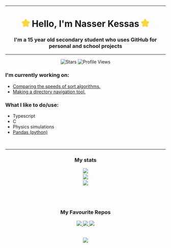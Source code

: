 <div align="center">

---

<h1>
<img src="./star.svg" width="25" height="25" alt="star-blink">
Hello, I'm Nasser Kessas
<img src="./star.svg" width="25" height="25" alt="star-blink">
</h1>

### I'm a 15 year old secondary student who uses GitHub for personal and school projects
    

---

![Stars](https://img.shields.io/github/stars/nasserkessas)
![Profile Views](https://gpvc.arturio.dev/nasserkessas)

<!--
<img src="./star.svg" width="40" height="40" alt="star-blink">
<img src="./star.svg" width="40" height="40" alt="star-blink">
<img src="./star.svg" width="40" height="40" alt="star-blink">
-->

</div>

### I'm currently working on:

  + [Comparing the speeds of sort algorithms.](https://github.com/nasserkessas/sort-algorithm-comparison)
  + [Making a directory navigation tool.](https://github.com/nasserkessas/directory-navigation-tool)

### What I like to do/use:

  + Typescript <br>
  + C <br>
  + Physics simulations <br>
  + [Pandas (python)](https://pandas.pydata.org/) <br>

<br>

<div align="center">

---

  

### My stats

<picture>
<source 
  srcset="https://github-readme-stats.vercel.app/api?username=nasserkessas&show_icons=true&theme=dark"
  media="(prefers-color-scheme: dark)"
/>
<source
  srcset="https://github-readme-stats.vercel.app/api?username=nasserkessas&show_icons=true&theme=default"
  media="(prefers-color-scheme: light), (prefers-color-scheme: no-preference)"
/>
<img src="https://github-readme-stats.vercel.app/api?username=nasserkessas&show_icons=true&theme=light" />
</picture>

<br>

<picture>
<source 
  srcset="http://github-readme-streak-stats.herokuapp.com?user=nasserkessas&theme=dark&background=#151515"
  media="(prefers-color-scheme: dark)"
/>
<source
  srcset="http://github-readme-streak-stats.herokuapp.com?user=nasserkessas&theme=light"
  media="(prefers-color-scheme: light), (prefers-color-scheme: no-preference)"
/>
<img src="http://github-readme-streak-stats.herokuapp.com?user=nasserkessas&theme=light" />
</picture>

    

<br>

    

<picture>
<source 
  srcset="https://github-readme-stats.vercel.app/api/top-langs?username=nasserkessas&show_icons=true&theme=dark&langs_count=8"
  media="(prefers-color-scheme: dark)"
/>
<source
  srcset="https://github-readme-stats.vercel.app/api/top-langs?username=nasserkessas&show_icons=true&theme=default&langs_count=8"
  media="(prefers-color-scheme: light), (prefers-color-scheme: no-preference)"
/>
<img src="https://github-readme-stats.vercel.app/api/top-langs?username=nasserkessas&show_icons=true&theme=default&langs_count=8" />
</picture>

<br><br>

### My Favourite Repos

  
<div>

<a href="https://github.com/nasserkessas/c-trig-grapher">
<picture>
<source 
  srcset="https://github-readme-stats.vercel.app/api/pin/?username=nasserkessas&repo=c-trig-grapher&theme=dark"
  media="(prefers-color-scheme: dark)"
/>
<source
  srcset="https://github-readme-stats.vercel.app/api/pin/?username=nasserkessas&repo=c-trig-grapher&theme=default"
  media="(prefers-color-scheme: light), (prefers-color-scheme: no-preference)"
/>
<img src="https://github-readme-stats.vercel.app/api/pin/?username=nasserkessas&repo=c-trig-grapher&theme=default" />
</picture>
</a>

<a href="https://github.com/nasserkessas/js-sidescroll-engine">
<picture>
<source 
  srcset="https://github-readme-stats.vercel.app/api/pin/?username=nasserkessas&repo=js-sidescroll-engine&theme=dark"
  media="(prefers-color-scheme: dark)"
/>
<source
  srcset="https://github-readme-stats.vercel.app/api/pin/?username=nasserkessas&repo=js-sidescroll-engine&theme=default"
  media="(prefers-color-scheme: light), (prefers-color-scheme: no-preference)"
/>
<img src="https://github-readme-stats.vercel.app/api/pin/?username=nasserkessas&repo=js-sidescroll-engine&theme=default" />
</picture>
</a>

<a href="https://github.com/nasserkessas/threejs-solar-system-simulation">
<picture>
<source 
  srcset="https://github-readme-stats.vercel.app/api/pin/?username=nasserkessas&repo=threejs-solar-system-simulation&theme=dark"
  media="(prefers-color-scheme: dark)"
/>
<source
  srcset="https://github-readme-stats.vercel.app/api/pin/?username=nasserkessas&repo=threejs-solar-system-simulation&theme=default"
  media="(prefers-color-scheme: light), (prefers-color-scheme: no-preference)"
/>
<img src="https://github-readme-stats.vercel.app/api/pin/?username=nasserkessas&repo=threejs-solar-system-simulation&theme=default" />
</picture>
</a>

</div>
<br><br>
<picture>
<source 
  srcset="https://github-profile-trophy.vercel.app/?username=nasserkessas&theme=onedark&no-frame=true&column=-1"
  media="(prefers-color-scheme: dark)"
/>
<source
  srcset="https://github-profile-trophy.vercel.app/?username=nasserkessas&no-frame=true&column=-1"
  media="(prefers-color-scheme: light), (prefers-color-scheme: no-preference)"
/>
<img src="https://github-profile-trophy.vercel.app/?username=nasserkessas&no-frame=true&column=-1" />
</picture>

<div>
